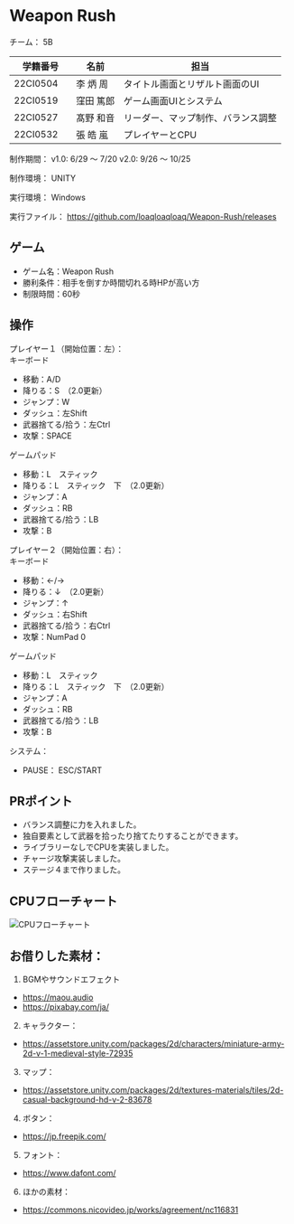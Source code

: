 #  Weapon Rush

チーム： 5B

|学籍番号　|名前          |担当|
|----------|--------------|-----------------------------|
|22CI0504　|李 炳 周      |タイトル画面とリザルト画面のUI|
|22CI0519　|窪田 篤郎     |ゲーム画面UIとシステム|
|22CI0527　|髙野 和音     |リーダー、マップ制作、バランス調整|
|22CI0532　|張 皓 嵐      |プレイヤーとCPU|

制作期間： 
v1.0: 6/29 ～ 7/20
v2.0: 9/26 ～ 10/25

制作環境： UNITY

実行環境： Windows

実行ファイル： https://github.com/loaqloaqloaq/Weapon-Rush/releases

## ゲーム
- ゲーム名：Weapon Rush
- 勝利条件：相手を倒すか時間切れる時HPが高い方
- 制限時間：60秒

## 操作
プレイヤー１（開始位置：左）：<br>
キーボード
- 移動：A/D
- 降りる：S　（2.0更新）
- ジャンプ：W
- ダッシュ：左Shift
- 武器捨てる/拾う：左Ctrl
- 攻撃：SPACE

ゲームパッド
- 移動：L　スティック
- 降りる：L　スティック　下　（2.0更新）
- ジャンプ：A
- ダッシュ：RB
- 武器捨てる/拾う：LB
- 攻撃：B

プレイヤー２（開始位置：右）：<br>
キーボード
- 移動：←/→
- 降りる：↓　（2.0更新）
- ジャンプ：↑
- ダッシュ：右Shift
- 武器捨てる/拾う：右Ctrl
- 攻撃：NumPad 0

ゲームパッド
- 移動：L　スティック
- 降りる：L　スティック　下　（2.0更新）
- ジャンプ：A
- ダッシュ：RB
- 武器捨てる/拾う：LB
- 攻撃：B

システム：
- PAUSE： ESC/START

## PRポイント
- バランス調整に力を入れました。
- 独自要素として武器を拾ったり捨てたりすることができます。
- ライブラリーなしでCPUを実装しました。
- チャージ攻撃実装しました。
- ステージ４まで作りました。

## CPUフローチャート
![CPUフローチャート](https://firebasestorage.googleapis.com/v0/b/test123412-2e54b.appspot.com/o/CPU_FlowChart.png?alt=media&token=c13cbdb7-6621-4199-96c0-80689e1507a4 "CPUフローチャート")

## お借りした素材：

1. BGMやサウンドエフェクト
- https://maou.audio 
- https://pixabay.com/ja/

2. キャラクター：
- https://assetstore.unity.com/packages/2d/characters/miniature-army-2d-v-1-medieval-style-72935

3. マップ：
- https://assetstore.unity.com/packages/2d/textures-materials/tiles/2d-casual-background-hd-v-2-83678	

4. ボタン：
- https://jp.freepik.com/

5. フォント：
- https://www.dafont.com/

6. ほかの素材：
- https://commons.nicovideo.jp/works/agreement/nc116831

